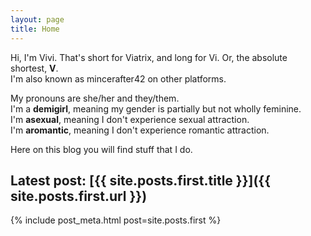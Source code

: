 ```yaml
---
layout: page
title: Home
---
```

Hi, I'm Vivi. That's short for Viatrix, and long for Vi. Or, the absolute shortest, **V**.  
I'm also known as mincerafter42 on other platforms.

My pronouns are she/her and they/them.  
I'm a **demigirl**, meaning my gender is partially but not wholly feminine.  
I'm **asexual**, meaning I don't experience sexual attraction.  
I'm **aromantic**, meaning I don't experience romantic attraction.

Here on this blog you will find stuff that I do.

## Latest post: [{{ site.posts.first.title }}]({{ site.posts.first.url }})
{% include post_meta.html post=site.posts.first %}
